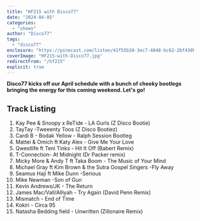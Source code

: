 ```yaml
---
title: "HF215 with Disco77"
date: "2024-04-05"
categories:
  - "shows"
author: "Disco77"
tags:
  - "disco77"
enclosure: "https://pinecast.com/listen/41f55b38-3ec7-4048-bc62-2bf430b288a4.mp3 59126006 audio/mpeg "
coverImage: "HF215-with-Disco77.jpg"
redirectFrom: "/hf215"
explicit: true
---
```


**Disco77 kicks off our April schedule with a bunch of cheeky bootlegs bringing the energy for this coming weekend. Let's go!**

## Track Listing

1. Kay Pee & Snoopy x ReTide - LA Gurls (Z Disco Bootie)
2. TayTay -Tweeenty Toos (Z Disco Bootiez)
3. Cardi B - Bodak Yellow - Ralph Session Bootleg
4. Mattei & Omich ft Katy Alex - Give Me Your Love
5. Qwestlife ft Teni Tinks - Hit It Off (Babert Remix)
6. T-Connection- At Midnight (Dr Packer remix)
7. Micky More & Andy T ft Taka Boom - The Music of Your Mind
8. Michael Gray ft Kim Brown & the Sutra Gospel Singers -Fly Away
9. Seamus Haji ft Mike Dunn -Serious
10. Mike Newman -Son of Gun
11. Kevin Andrews/JK - The Return
12. James Mac/Vall/Alliyah - Try Again (David Penn Remix)
13. Mismatch - End of Time
14. Kokiri - Circa 95
15. Natasha Bedding field - Unwritten (Zillonaire Remix)
